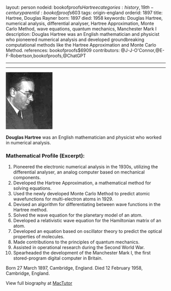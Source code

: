 layout: person
nodeid: bookofproofs$Hartree
categories: history,19th-century
parentid: bookofproofs$603
tags: origin-england
orderid: 1897
title: Hartree, Douglas Rayner
born: 1897
died: 1958
keywords: Douglas Hartree, numerical analysis, differential analyser, Hartree Approximation, Monte Carlo Method, wave equations, quantum mechanics, Manchester Mark I
description: Douglas Hartree was an English mathematician and physicist who pioneered numerical analysis and developed groundbreaking computational methods like the Hartree Approximation and Monte Carlo Method.
references: bookofproofs$6909
contributors: @J-J-O'Connor,@E-F-Robertson,bookofproofs,@ChatGPT

---



---

![Hartree.jpg](https://github.com/bookofproofs/bookofproofs.github.io/blob/main/_sources/_assets/images/portraits/Hartree.jpg?raw=true)

**Douglas Hartree** was an English mathematician and physicist who worked in numerical analysis.

### Mathematical Profile (Excerpt):
1. Pioneered the electronic numerical analysis in the 1930s, utilizing the differential analyser, an analog computer based on mechanical components.
2. Developed the Hartree Approximation, a mathematical method for solving equations.
3. Used the newly developed Monte Carlo Method to predict atomic wavefunctions for multi-electron atoms in 1929. 
4. Devised an algorithm for differentiating between wave functions in the Hartree method. 
5. Solved the wave equation for the planetary model of an atom.
6. Developed a relativistic wave equation for the Hamiltonian matrix of an atom.
7. Developed an equation based on oscillator theory to predict the optical properties of molecules. 
8. Made contributions to the principles of quantum mechanics.
9. Assisted in operational research during the Second World War.
10. Spearheaded the development of the Manchester Mark I, the first stored-program digital computer in Britain.

Born 27 March 1897, Cambridge, England. Died 12 February 1958, Cambridge, England.

View full biography at [MacTutor](https://mathshistory.st-andrews.ac.uk/Biographies/Hartree/)
